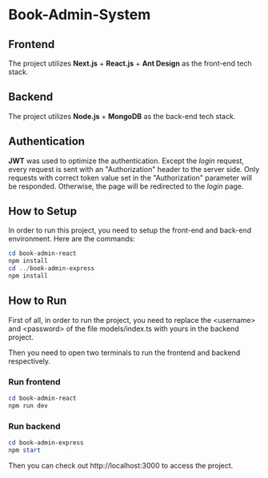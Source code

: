 # Book-Admin-System

## Frontend

The project utilizes **Next.js** + **React.js** + **Ant Design** as the front-end tech stack.

## Backend

The project utilizes **Node.js** + **MongoDB** as the back-end tech stack.

## Authentication

**JWT** was used to optimize the authentication. Except the *login* request, every request is sent with an "Authorization" header to the server side. Only requests with correct token value set in the "Authorization" parameter will be responded. Otherwise, the page will be redirected to the *login* page.

## How to Setup

In order to run this project, you need to setup the front-end and back-end environment. Here are the commands:

```powershell
cd book-admin-react
npm install
cd ../book-admin-express
npm install
```

## How to Run

First of all, in order to run the project, you need to replace the \<username\> and \<password\> of the file models/index.ts with yours in the backend project.

Then you need to open two terminals to run the frontend and backend respectively.

### Run frontend

```powershell
cd book-admin-react
npm run dev
```

### Run backend

```powershell
cd book-admin-express
npm start
```

Then you can check out http://localhost:3000 to access the project.